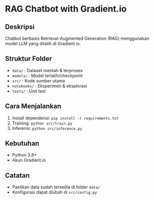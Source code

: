 # RAG Chatbot with Gradient.io

## Deskripsi
Chatbot berbasis Retrieval-Augmented Generation (RAG) menggunakan model LLM yang dilatih di Gradient.io.

## Struktur Folder
- `data/` : Dataset mentah & terproses
- `models/` : Model terlatih/checkpoint
- `src/` : Kode sumber utama
- `notebooks/` : Eksperimen & eksplorasi
- `tests/` : Unit test

## Cara Menjalankan
1. Install dependensi: `pip install -r requirements.txt`
2. Training: `python src/train.py`
3. Inferensi: `python src/inference.py`

## Kebutuhan
- Python 3.8+
- Akun Gradient.io

## Catatan
- Pastikan data sudah tersedia di folder `data/`
- Konfigurasi dapat diubah di `src/config.py`
